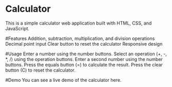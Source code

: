 # Calculator
This is a simple calculator web application built with HTML, CSS, and JavaScript.

#Features
Addition, subtraction, multiplication, and division operations
Decimal point input
Clear button to reset the calculator
Responsive design

#Usage
Enter a number using the number buttons.
Select an operation (+, -, *, /) using the operation buttons.
Enter a second number using the number buttons.
Press the equals button (=) to calculate the result.
Press the clear button (C) to reset the calculator.

#Demo
You can see a live demo of the calculator here.
